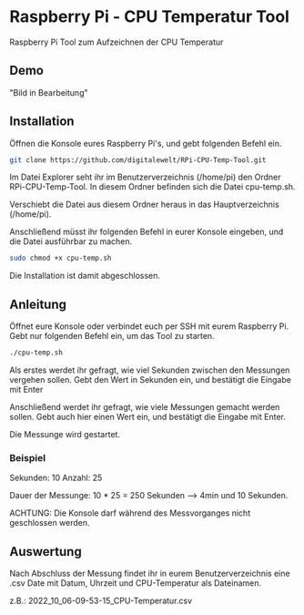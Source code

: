 
# Raspberry Pi - CPU Temperatur Tool

Raspberry Pi Tool zum Aufzeichnen der CPU Temperatur

## Demo

"Bild in Bearbeitung"

## Installation

Öffnen die Konsole eures Raspberry Pi's, und gebt folgenden Befehl ein.

```bash
git clone https://github.com/digitalewelt/RPi-CPU-Temp-Tool.git
```
Im Datei Explorer seht ihr im Benutzerverzeichnis (/home/pi) den Ordner RPi-CPU-Temp-Tool.
In diesem Ordner befinden sich die Datei cpu-temp.sh.

Verschiebt die Datei aus diesem Ordner heraus in das Hauptverzeichnis (/home/pi).

Anschließend müsst ihr folgenden Befehl in eurer Konsole eingeben, und die Datei ausführbar zu machen.

```bash
sudo chmod +x cpu-temp.sh
```
Die Installation ist damit abgeschlossen.

## Anleitung

Öffnet eure Konsole oder verbindet euch per SSH mit eurem Raspberry Pi.
Gebt nur folgenden Befehl ein, um das Tool zu starten.

```bash
./cpu-temp.sh
```
Als erstes werdet ihr gefragt, wie viel Sekunden zwischen den Messungen vergehen sollen.
Gebt den Wert in Sekunden ein, und bestätigt die Eingabe mit Enter

Anschließend werdet ihr gefragt, wie viele Messungen gemacht werden sollen.
Gebt auch hier einen Wert ein, und bestätigt die Eingabe mit Enter.

Die Messunge wird gestartet.

### Beispiel

Sekunden: 10
Anzahl: 25

Dauer der Messunge: 10 * 25 = 250 Sekunden --> 4min und 10 Sekunden.

ACHTUNG: Die Konsole darf während des Messvorganges nicht geschlossen werden.

## Auswertung

Nach Abschluss der Messung findet ihr in eurem Benutzerverzeichnis eine .csv Date mit Datum, Uhrzeit und CPU-Temperatur als Dateinamen.

z.B.: 2022_10_06-09-53-15_CPU-Temperatur.csv




